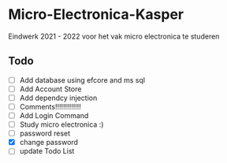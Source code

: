 # Micro-Electronica-Kasper
Eindwerk 2021 - 2022 voor het vak micro electronica te studeren

## Todo 

- [ ] Add database using efcore and ms sql
- [ ] Add Account Store
- [ ] Add dependcy injection 
- [ ] Comments!!!!!!!!!!!!!
- [ ] Add Login Command
- [ ] Study micro electronica :)
- [ ] password reset
- [x] change password
- [ ]  update Todo List
